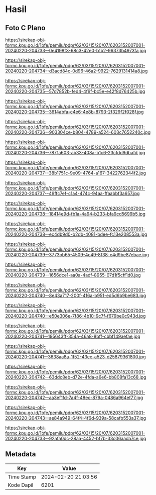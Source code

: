 # Hasil

## Foto C Plano

https://sirekap-obj-formc.kpu.go.id/1bfe/pemilu/pdpr/62/03/15/20/07/6203152007001-20240220-204733--0e4198f3-68c3-42e0-b1b2-96373b4973fa.jpg

https://sirekap-obj-formc.kpu.go.id/1bfe/pemilu/pdpr/62/03/15/20/07/6203152007001-20240220-204734--d3acd84c-0d96-46a2-9922-7629131414a8.jpg

https://sirekap-obj-formc.kpu.go.id/1bfe/pemilu/pdpr/62/03/15/20/07/6203152007001-20240220-204735--57d7852b-fed4-4f9f-bc5e-e42f8d76425b.jpg

https://sirekap-obj-formc.kpu.go.id/1bfe/pemilu/pdpr/62/03/15/20/07/6203152007001-20240220-204735--3614abfa-c4e6-4e8b-8793-2f329f2f028f.jpg

https://sirekap-obj-formc.kpu.go.id/1bfe/pemilu/pdpr/62/03/15/20/07/6203152007001-20240220-204736--903304ce-b804-4789-a524-603c7652240c.jpg

https://sirekap-obj-formc.kpu.go.id/1bfe/pemilu/pdpr/62/03/15/20/07/6203152007001-20240220-204736--7871a603-ab33-408a-b1c6-23cfdd9dbafd.jpg

https://sirekap-obj-formc.kpu.go.id/1bfe/pemilu/pdpr/62/03/15/20/07/6203152007001-20240220-204737--38b1751c-9e09-4764-a167-3422762344f2.jpg

https://sirekap-obj-formc.kpu.go.id/1bfe/pemilu/pdpr/62/03/15/20/07/6203152007001-20240220-204737--49ffc7ef-c1a4-474c-94aa-ffaabbf3a657.jpg

https://sirekap-obj-formc.kpu.go.id/1bfe/pemilu/pdpr/62/03/15/20/07/6203152007001-20240220-204738--18414e9d-fb1a-4a94-b233-bfa9cd5699b5.jpg

https://sirekap-obj-formc.kpu.go.id/1bfe/pemilu/pdpr/62/03/15/20/07/6203152007001-20240220-204738--ec4db9d0-b2db-4081-bdee-fc13e208553a.jpg

https://sirekap-obj-formc.kpu.go.id/1bfe/pemilu/pdpr/62/03/15/20/07/6203152007001-20240220-204739--3773bb65-4509-4c49-8f38-e4d9be87ebae.jpg

https://sirekap-obj-formc.kpu.go.id/1bfe/pemilu/pdpr/62/03/15/20/07/6203152007001-20240220-204739--1656dce1-aa0a-4adf-8955-07d1f5cff1d0.jpg

https://sirekap-obj-formc.kpu.go.id/1bfe/pemilu/pdpr/62/03/15/20/07/6203152007001-20240220-204740--8e43a717-200f-416a-b951-ed5d6b9be683.jpg

https://sirekap-obj-formc.kpu.go.id/1bfe/pemilu/pdpr/62/03/15/20/07/6203152007001-20240220-204740--e50e306e-7f86-4b10-9c7f-f679be0c943d.jpg

https://sirekap-obj-formc.kpu.go.id/1bfe/pemilu/pdpr/62/03/15/20/07/6203152007001-20240220-204741--195643ff-354a-46a8-8bff-cbbf149aefae.jpg

https://sirekap-obj-formc.kpu.go.id/1bfe/pemilu/pdpr/62/03/15/20/07/6203152007001-20240220-204741--3638aa8a-1f52-43ee-a523-d25879361800.jpg

https://sirekap-obj-formc.kpu.go.id/1bfe/pemilu/pdpr/62/03/15/20/07/6203152007001-20240220-204742--63ddc8eb-d72e-4fda-a6e6-bb808fa13c68.jpg

https://sirekap-obj-formc.kpu.go.id/1bfe/pemilu/pdpr/62/03/15/20/07/6203152007001-20240220-204742--aa3ef1fd-7a4f-48ec-879a-0486a964ef77.jpg

https://sirekap-obj-formc.kpu.go.id/1bfe/pemilu/pdpr/62/03/15/20/07/6203152007001-20240220-204743--ae84a949-64f4-4f6d-939a-58cafb553a37.jpg

https://sirekap-obj-formc.kpu.go.id/1bfe/pemilu/pdpr/62/03/15/20/07/6203152007001-20240220-204733--92afa0dc-28aa-4452-bf7b-33c06aada7ce.jpg


## Metadata

| Key        | Value               |
| ---------- | ------------------- |
| Time Stamp | 2024-02-20 21:03:56 |
| Kode Dapil | 6201                |



